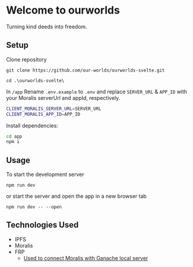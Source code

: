 # Welcome to ourworlds

Turning kind deeds into freedom.

## Setup

Clone repository

`git clone https://github.com/our-worlds/ourworlds-svelte.git`

`cd .\ourworlds-svelte\`

In `/app` Rename `.env.example` to `.env` and replace `SERVER_URL` & `APP_ID` with your Moralis serverUrl and appId, respectively.

```bash
CLIENT_MORALIS_SERVER_URL=SERVER_URL
CLIENT_MORALIS_APP_ID=APP_ID
```

Install dependencies:

```bash
cd app
npm i
```

## Usage

To start the development server

`npm run dev`

or start the server and open the app in a new browser tab

`npm run dev -- --open`

## Technologies Used

- IPFS
- Moralis
- FRP
  - [Used to connect Moralis with Ganache local server](https://www.youtube.com/watch?v=aRRS394is1U)
